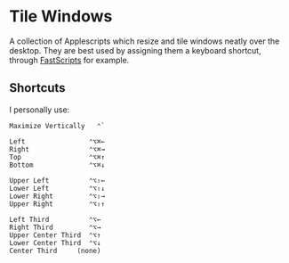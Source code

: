 
# Tile Windows

A collection of Applescripts which resize and tile windows neatly over the desktop. They are best used by assigning them a keyboard shortcut, through [FastScripts](http://www.red-sweater.com/fastscripts/ "FastScripts") for example.

## Shortcuts

I personally use:

	Maximize Vertically   ⌃`
	
	Left                ⌃⌥⌘←
	Right               ⌃⌥⌘→
	Top                 ⌃⌥⌘↑
	Bottom              ⌃⌥⌘↓
	
	Upper Left          ⌃⌥⇧←
	Lower Left          ⌃⌥⇧↓
	Lower Right         ⌃⌥⇧→
	Upper Right         ⌃⌥⇧↑
	
	Left Third          ⌃⌥←
	Right Third         ⌃⌥→
	Upper Center Third  ⌃⌥↑
	Lower Center Third  ⌃⌥↓
	Center Third     (none)
